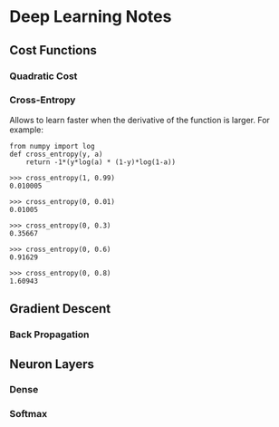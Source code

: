 # Deep Learning Notes

## Cost Functions

### Quadratic Cost


### Cross-Entropy

Allows to learn faster when the derivative of the function is larger. For example:

```python3
from numpy import log
def cross_entropy(y, a)
    return -1*(y*log(a) * (1-y)*log(1-a))
    
>>> cross_entropy(1, 0.99)
0.010005

>>> cross_entropy(0, 0.01)
0.01005

>>> cross_entropy(0, 0.3)
0.35667

>>> cross_entropy(0, 0.6)
0.91629

>>> cross_entropy(0, 0.8)
1.60943
```


## Gradient Descent

### Back Propagation


## Neuron Layers

### Dense

### Softmax
